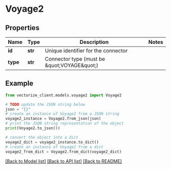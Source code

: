 # Voyage2


## Properties

Name | Type | Description | Notes
------------ | ------------- | ------------- | -------------
**id** | **str** | Unique identifier for the connector | 
**type** | **str** | Connector type (must be \&quot;VOYAGE\&quot;) | 

## Example

```python
from vectorize_client.models.voyage2 import Voyage2

# TODO update the JSON string below
json = "{}"
# create an instance of Voyage2 from a JSON string
voyage2_instance = Voyage2.from_json(json)
# print the JSON string representation of the object
print(Voyage2.to_json())

# convert the object into a dict
voyage2_dict = voyage2_instance.to_dict()
# create an instance of Voyage2 from a dict
voyage2_from_dict = Voyage2.from_dict(voyage2_dict)
```
[[Back to Model list]](../README.md#documentation-for-models) [[Back to API list]](../README.md#documentation-for-api-endpoints) [[Back to README]](../README.md)


